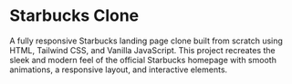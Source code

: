 # Starbucks Clone
A fully responsive Starbucks landing page clone built from scratch using HTML, Tailwind CSS, and Vanilla JavaScript. This project recreates the sleek and modern feel of the official Starbucks homepage with smooth animations, a responsive layout, and interactive elements.
